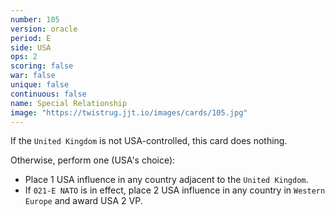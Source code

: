 ```yaml
---
number: 105
version: oracle
period: E
side: USA
ops: 2
scoring: false
war: false
unique: false
continuous: false
name: Special Relationship
image: "https://twistrug.jjt.io/images/cards/105.jpg"
---
```

If the `United Kingdom` is not USA-controlled, this card does nothing.

Otherwise, perform one (USA's choice):
* Place 1 USA influence in any country adjacent to the `United Kingdom`.
* If `021-E NATO` is in effect, place 2 USA influence in any country in `Western Europe` and award USA 2 VP.
